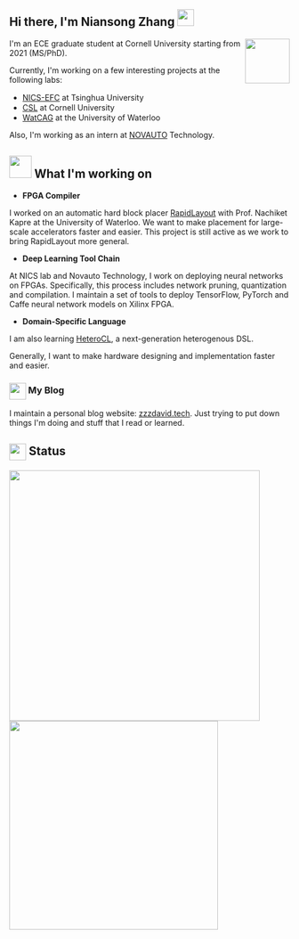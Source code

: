 ## Hi there, I'm Niansong Zhang <img src="https://res.cloudinary.com/dxzx2bxch/image/upload/v1603305558/github/wave_smz3ly.gif" width="30px"/>


<img align="right" src="https://res.cloudinary.com/dxzx2bxch/image/upload/v1603289150/github/video-game_nf4jyq.svg" width="80px"/> I'm an ECE graduate student at Cornell University starting from 2021 (MS/PhD). 

Currently, I'm working on a few interesting projects at the following labs:

- [NICS-EFC](http://nicsefc.ee.tsinghua.edu.cn/) at Tsinghua University <img src="https://res.cloudinary.com/dxzx2bxch/image/upload/v1603287964/github/1200px-Tsinghua_University_Logo.svg_zzzlho.png" width="15" height="15"/> 
- [CSL](https://www.csl.cornell.edu/) at Cornell University <img src="https://res.cloudinary.com/dxzx2bxch/image/upload/v1607669548/github/cornell_ihqpcw.png"  height="15"/>
- [WatCAG](https://nachiket.github.io/research.html) at the University of Waterloo <img src="https://res.cloudinary.com/dxzx2bxch/image/upload/v1607669548/github/waterloo_g8u1qm.png" height="15"/>

Also, I'm working as an intern at [NOVAUTO](https://www.novauto.com.cn/) Technology.

## <img src="https://res.cloudinary.com/dxzx2bxch/image/upload/v1603289024/github/rainbow_smywp9.svg" height="40"/> What I'm working on

- **FPGA Compiler**

I worked on an automatic hard block placer [RapidLayout](https://arxiv.org/abs/2002.06998) with Prof. Nachiket Kapre at the University of Waterloo. We want to make placement for large-scale accelerators faster and easier. This project is still active as we work to bring RapidLayout more general.

- **Deep Learning Tool Chain**

At NICS lab and Novauto Technology, I work on deploying neural networks on FPGAs. Specifically, this process includes network pruning, quantization and compilation. I maintain a set of tools to deploy TensorFlow, PyTorch and Caffe neural network models on Xilinx FPGA. 

- **Domain-Specific Language**

I am also learning [HeteroCL](https://heterocl.csl.cornell.edu/), a next-generation heterogenous DSL. 

Generally, I want to make hardware designing and implementation faster and easier.
 
### <img align="center" src="https://res.cloudinary.com/dxzx2bxch/image/upload/v1603300538/github/computer_pdu3z6.svg" width="30"/> My Blog
I maintain a personal blog website: [zzzdavid.tech](https://www.zzzdavid.tech). Just trying to put down things I'm doing and stuff that I read or learned.

## <img align="center" src="https://res.cloudinary.com/dxzx2bxch/image/upload/v1603290545/github/camera_fg697a.svg" width=30/> Status
<img src="https://github-readme-stats.vercel.app/api?username=zzzDavid&count_private=true" width="450"/> <img src="https://github-readme-stats.vercel.app/api/top-langs/?username=zzzDavid&layout=compact" width="375"/>


<!-- Icons made by <a href="https://www.flaticon.com/authors/freepik" title="Freepik">Freepik</a> from <a href="https://www.flaticon.com/" title="Flaticon"> www.flaticon.com</a> -->
